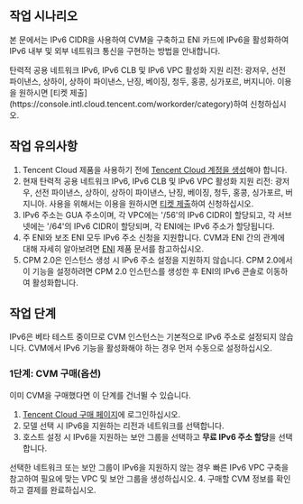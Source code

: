 ## 작업 시나리오
본 문에서는 IPv6 CIDR을 사용하여 CVM을 구축하고 ENI 카드에 IPv6을 활성화하여 IPv6 내부 및 외부 네트워크 통신을 구현하는 방법을 안내합니다.


<dx-alert infotype="explain" title="">
탄력적 공용 네트워크 IPv6, IPv6 CLB 및 IPv6 VPC 활성화 지원 리전: 광저우, 선전 파이낸스, 상하이, 상하이 파이낸스, 난징, 베이징, 청두, 홍콩, 싱가포르, 버지니아. 이용을 원하시면 [티켓 제출](https://console.intl.cloud.tencent.com/workorder/category)하여 신청하십시오.
</dx-alert>




## 작업 유의사항

1. Tencent Cloud 제품을 사용하기 전에 [Tencent Cloud 계정을 생성](https://intl.cloud.tencent.com/register?&s_url=https%3A%2F%2Fconsole.intl.cloud.tencent.com%2Fworkorder%2Fcategory)해야 합니다.
2. 현재 탄력적 공용 네트워크 IPv6, IPv6 CLB 및 IPv6 VPC 활성화 지원 리전:
광저우, 선전 파이낸스, 상하이, 상하이 파이낸스, 난징, 베이징, 청두, 홍콩, 싱가포르, 버지니아. 사용을 위해서는 이용을 원하시면 [티켓 제출](https://console.intl.cloud.tencent.com/workorder/category)하여 신청하십시오.
3. IPv6 주소는 GUA 주소이며, 각 VPC에는 '/56'의 IPv6 CIDR이 할당되고, 각 서브넷에는 '/64'의 IPv6 CIDR이 할당되며, 각 ENI에는 IPv6 주소가 할당됩니다.
4. 주 ENI와 보조 ENI 모두 IPv6 주소 신청을 지원합니다. CVM과 ENI 간의 관계에 대해 자세히 알아보려면 [ENI](https://intl.cloud.tencent.com/zh/document/product/576) 제품 문서를 참고하십시오.
5. CPM 2.0은 인스턴스 생성 시 IPv6 주소 설정을 지원하지 않습니다. CPM 2.0에서 이 기능을 설정하려면 CPM 2.0 인스턴스를 생성한 후 ENI의 IPv6 콘솔로 이동하여 활성화합니다.
## 작업 단계


<dx-alert infotype="explain" title="">
IPv6은 베타 테스트 중이므로 CVM 인스턴스는 기본적으로 IPv6 주소로 설정되지 않습니다. CVM에서 IPv6 기능을 활성화해야 하는 경우 먼저 수동으로 설정하십시오.
</dx-alert>



### 1단계: CVM 구매(옵션)



<dx-alert infotype="explain" title="">
이미 CVM을 구매했다면 이 단계를 건너뛸 수 있습니다.
</dx-alert>


1. [Tencent Cloud 구매 페이지](http://manage.qcloud.com/shoppingcart/shop.php?tab=cvm&_ga=1.87370846.770173325.1571651505)에 로그인하십시오.
2. 모델 선택 시 IPv6을 지원하는 리전과 네트워크를 선택합니다.
3. 호스트 설정 시 IPv6을 지원하는 보안 그룹을 선택하고 **무료 IPv6 주소 할당**을 선택합니다.
<dx-alert infotype="notice" title="">
선택한 네트워크 또는 보안 그룹이 IPv6을 지원하지 않는 경우 빠른 IPv6 VPC 구축을 참고하여 필요에 맞는 VPC 및 보안 그룹을 생성하십시오.
</dx-alert>
4. 구매할 CVM 정보를 확인하고 결제를 완료하십시오.


